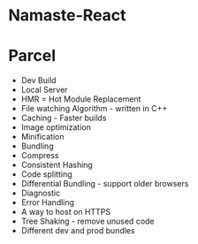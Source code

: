 # Namaste-React

# Parcel

- Dev Build
- Local Server
- HMR = Hot Module Replacement
- File watching Algorithm - written in C++
- Caching - Faster builds
- Image optimization
- Minification
- Bundling
- Compress
- Consistent Hashing
- Code splitting
- Differential Bundling - support older browsers
- Diagnostic
- Error Handling
- A way to host on HTTPS
- Tree Shaking - remove unused code
- Different dev and prod bundles
